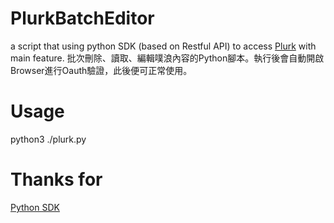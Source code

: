# PlurkBatchEditor

a script that using python SDK (based on Restful API) to access [Plurk](https://www.plurk.com/) with main feature.
批次刪除、讀取、編輯噗浪內容的Python腳本。執行後會自動開啟Browser進行Oauth驗證，此後便可正常使用。

# Usage
python3 ./plurk.py

# Thanks for 
[Python SDK](https://github.com/joestump/python-oauth2)

